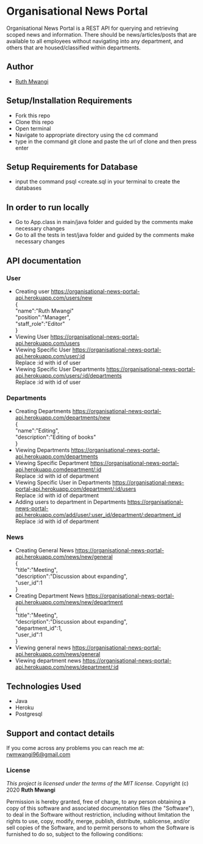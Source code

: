# Organisational News Portal

Organisational News Portal is a REST API for querying and retrieving scoped news and information.
There should be news/articles/posts that are available to all employees without navigating 
into any department, and others that are housed/classified within departments.

## Author
- [Ruth Mwangi](https://github.com/Ruth-Mwangi)

## Setup/Installation Requirements
* Fork this repo
* Clone this repo 
* Open terminal
* Navigate to appropriate directory using the cd command
* type in the command git clone and paste the url of clone and then press enter 
## Setup Requirements for Database
* input the command psql <create.sql in your terminal to create the databases

## In order to run locally
* Go to App.class in main/java folder and guided by the comments make necessary changes
* Go to all the tests in test/java folder and guided by the comments make necessary changes
## API documentation
### User
* Creating user  https://organisational-news-portal-api.herokuapp.com/users/new \
{ \
  "name":"Ruth Mwangi"\
  "position":"Manager",\
  "staff_role":"Editor"\
 }
 * Viewing User  https://organisational-news-portal-api.herokuapp.com/users 
 * Viewing Specific User https://organisational-news-portal-api.herokuapp.com/user/:id \
 Replace :id with id of user
 * Viewing Specific User Departments  https://organisational-news-portal-api.herokuapp.com/users/:id/departments \
 Replace :id with id of user
 
 ### Departments
 * Creating Departments  https://organisational-news-portal-api.herokuapp.com/departments/new \
{ \
  "name":"Editing",\
  "description":"Editing of books"\
 }
 * Viewing Departments  https://organisational-news-portal-api.herokuapp.com/departments 
 * Viewing Specific Department https://organisational-news-portal-api.herokuapp.comdepartment/:id \
 Replace :id with id of department
 * Viewing Specific User in Departments  https://organisational-news-portal-api.herokuapp.com/department/:id/users \
 Replace :id with id of department
 * Adding users to department in Departments  https://organisational-news-portal-api.herokuapp.com/add/user/:user_id/department/:department_id \
 Replace :id with id of department
 
 ### News
 * Creating General News https://organisational-news-portal-api.herokuapp.com/news/new/general \
{ \
  "title":"Meeting",\
  "description":"Discussion about expanding",\
  "user_id":1 \
 }
 * Creating Department News https://organisational-news-portal-api.herokuapp.com/news/new/department \
{ \
  "title":"Meeting",\
  "description":"Discussion about expanding",\
  "department_id":1, \
  "user_id":1 \
 }
 * Viewing general news  https://organisational-news-portal-api.herokuapp.com/news/general 
 * Viewing department news https://organisational-news-portal-api.herokuapp.com/news/department/:id 
 

## Technologies Used
* Java
* Heroku
* Postgresql
## Support and contact details
If you come across any problems you can reach me at: rwmwangi96@gmail.com

### License
*This project is licensed under the terms of the MIT license.*
Copyright (c) 2020 **Ruth Mwangi**

Permission is hereby granted, free of charge, to any person obtaining a copy
of this software and associated documentation files (the "Software"), to deal
in the Software without restriction, including without limitation the rights
to use, copy, modify, merge, publish, distribute, sublicense, and/or sell
copies of the Software, and to permit persons to whom the Software is
furnished to do so, subject to the following conditions:
